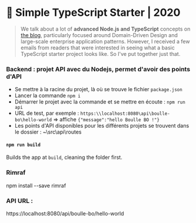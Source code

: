 # 🧰 Simple TypeScript Starter | 2020

> We talk about a lot of **advanced Node.js and TypeScript** concepts on [the blog](https://khalilstemmler.com), particularly focused around Domain-Driven Design and large-scale enterprise application patterns. However, I received a few emails from readers that were interested in seeing what a basic TypeScript starter project looks like. So I've put together just that.

### Backend : projet API avec du Nodejs, permet d'avoir des points d'API

- Se mettre à la racine du projet, là où se trouve le fichier ```package.json```
- Lancer la commande ```npm i```
- Démarrer le projet avec la commande et se mettre en écoute : ```npm run api```
- URL de test, par exemple : ```https:\\localhost:8080\api\boulle-bo\hello-world``` => affiche ```{"message":"hello Boulle BO !"}```
- Les points d'API disponibles pour les différents projets se trouvent dans le dossier : ~\src\api\routes

#### `npm run build`

Builds the app at `build`, cleaning the folder first.

### Rimraf
npm install --save rimraf

### API URL : 
https://localhost:8080/api/boulle-bo/hello-world